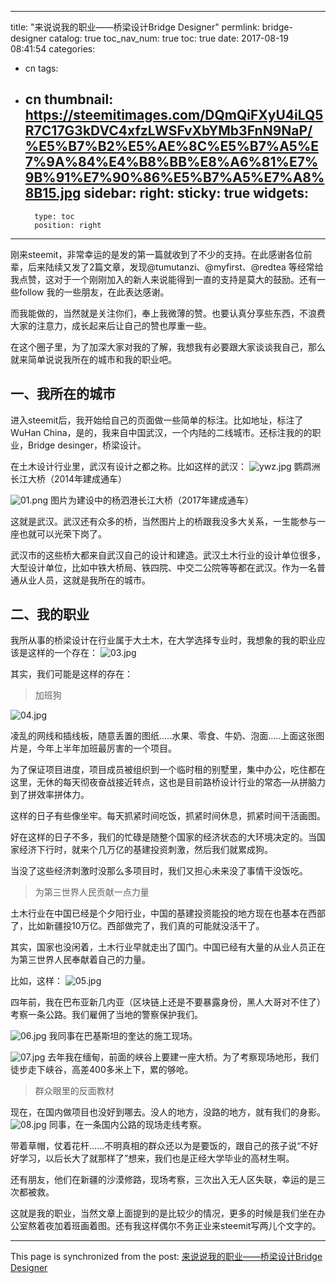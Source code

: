 
---
title: "来说说我的职业——桥梁设计Bridge Designer"
permlink: bridge-designer
catalog: true
toc_nav_num: true
toc: true
date: 2017-08-19 08:41:54
categories:
- cn
tags:
- cn
thumbnail: https://steemitimages.com/DQmQiFXyU4iLQ5R7C17G3kDVC4xfzLWSFvXbYMb3FnN9NaP/%E5%B7%B2%E5%AE%8C%E5%B7%A5%E7%9A%84%E4%B8%BB%E8%A6%81%E7%9B%91%E7%90%86%E5%B7%A5%E7%A8%8B15.jpg
sidebar:
    right:
        sticky: true
widgets:
    -
        type: toc
        position: right
---


刚来steemit，非常幸运的是发的第一篇就收到了不少的支持。在此感谢各位前辈，后来陆续又发了2篇文章，发现@tumutanzi、@myfirst、@redtea 等经常给我点赞，这对于一个刚刚加入的新人来说能得到一直的支持是莫大的鼓励。还有一些follow 我的一些朋友，在此表达感谢。

而我能做的，当然就是关注你们，奉上我微薄的赞。也要认真分享些东西，不浪费大家的注意力，成长起来后让自己的赞也厚重一些。

在这个圈子里，为了加深大家对我的了解，我想我有必要跟大家谈谈我自己，那么就来简单说说我所在的城市和我的职业吧。

 ##  一、我所在的城市

进入steemit后，我开始给自己的页面做一些简单的标注。比如地址，标注了WuHan China，是的，我来自中国武汉，一个内陆的二线城市。还标注我的的职业，Bridge desinger，桥梁设计。

在土木设计行业里，武汉有设计之都之称。比如这样的武汉：
![ywz.jpg](https://steemitimages.com/DQmQiFXyU4iLQ5R7C17G3kDVC4xfzLWSFvXbYMb3FnN9NaP/%E5%B7%B2%E5%AE%8C%E5%B7%A5%E7%9A%84%E4%B8%BB%E8%A6%81%E7%9B%91%E7%90%86%E5%B7%A5%E7%A8%8B15.jpg)
鹦鹉洲长江大桥（2014年建成通车）

![01.png](https://steemitimages.com/DQmYUfjf1pg6fRNyhsMep8GeCW3UWpAW2uYQCYQDGsXZYnk/01.png)
图片为建设中的杨泗港长江大桥（2017年建成通车）

这就是武汉。武汉还有众多的桥，当然图片上的桥跟我没多大关系，一生能参与一座也就可以光荣下岗了。

武汉市的这些桥大都来自武汉自己的设计和建造。武汉土木行业的设计单位很多，大型设计单位，比如中铁大桥局、铁四院、中交二公院等等都在武汉。作为一名普通从业人员，这就是我所在的城市。

## 二、我的职业
我所从事的桥梁设计在行业属于大土木，在大学选择专业时，我想象的我的职业应该是这样的一个存在：
![03.jpg](https://steemitimages.com/DQmcdM7K5nvRDF7iqkzkg2LSE8uKveP2iA6apYqcLsfTDA9/03.jpg)

其实，我们可能是这样的存在：

> 加班狗

![04.jpg](https://steemitimages.com/DQmdxdxcjAEUpQXi37kAk5QjJsvkFH6e3Ai5osY5kjBX1mb/04.jpg)

凌乱的网线和插线板，随意丢置的图纸.....水果、零食、牛奶、泡面.....上面这张图片是，今年上半年加班最厉害的一个项目。

为了保证项目进度，项目成员被组织到一个临时租的别墅里，集中办公，吃住都在这里，无休的每天彻夜奋战接近转点，这也是目前路桥设计行业的常态—从拼脑力到了拼效率拼体力。

这样的日子有些像坐牢。每天抓紧时间吃饭，抓紧时间休息，抓紧时间干活画图。

好在这样的日子不多，我们的忙碌是随整个国家的经济状态的大环境决定的。当国家经济下行时，就来个几万亿的基建投资刺激，然后我们就累成狗。

当没了这些经济刺激时没那么多项目时，我们又担心未来没了事情干没饭吃。

> 为第三世界人民贡献一点力量

土木行业在中国已经是个夕阳行业，中国的基建投资能投的地方现在也基本在西部了，比如新疆投10万亿。西部做完了，我们真的可能就没活干了。

其实，国家也没闲着，土木行业早就走出了国门。中国已经有大量的从业人员正在为第三世界人民奉献着自己的力量。

比如，这样：
![05.jpg](https://steemitimages.com/DQmSKRScooG6hrpdFgLoQEVh47kasryL6QtY1Mtqic4evCs/05.jpg)

四年前，我在巴布亚新几内亚（区块链上还是不要暴露身份，黑人大哥对不住了）考察一条公路。我们雇佣了当地的警察保护我们。

![06.jpg](https://steemitimages.com/DQmNQwNU1uLKVMjerubm4pT7rYHZgz5pTjikwhtWT7q3q4j/06.jpg)
我同事在巴基斯坦的奎达的施工现场。

![07.jpg](https://steemitimages.com/DQmevZqqR6DMNS339Koi8t73Dko2RhFLtt6Jw7FanNbbJ2R/07.jpg)
去年我在缅甸，前面的峡谷上要建一座大桥。为了考察现场地形，我们徒步走下峡谷，高差400多米上下，累的够呛。


> 群众眼里的反面教材

现在，在国内做项目也没好到哪去。没人的地方，没路的地方，就有我们的身影。
![08.jpg](https://steemitimages.com/DQmZkGxfSqZw1rREyfRqAHpTAG3sUJ28E3BFob3wEV2ftRy/08.jpg)
同事，在一条国内公路的现场走线考察。

带着草帽，仗着花杆......不明真相的群众还以为是要饭的，跟自己的孩子说“不好好学习，以后长大了就那样了”想来，我们也是正经大学毕业的高材生啊。

还有朋友，他们在新疆的沙漠修路，现场考察，三次出入无人区失联，幸运的是三次都被救。

这就是我的职业，当然文章上面提到的是比较少的情况，更多的时候是我们坐在办公室熬着夜加着班画着图。还有我这样偶尔不务正业来steemit写两儿个文字的。

- - -

This page is synchronized from the post: [来说说我的职业——桥梁设计Bridge Designer](https://steemit.com/@yellowbird/bridge-designer)

